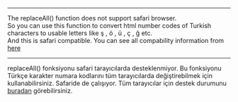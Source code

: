 -------
The replaceAll() function does not support safari browser.<br>
So you can use this function to convert html number codes of Turkish characters to usable letters like ş , ö , ü , ç , ğ etc. <br>
And this is safari compatible.
You can see all compability information from [here](https://caniuse.com/?search=replace)

-------
replaceAll() fonksiyonu safari tarayıcılarda desteklenmiyor.
Bu fonksiyonu Türkçe karakter numara kodlarını tüm tarayıcılarda değiştirebilmek için kullanabilirsiniz.
Safaride de çalışıyor.
Tüm tarayıcılar için destek durumunu [buradan](https://caniuse.com/?search=replace) görebilirsiniz.
